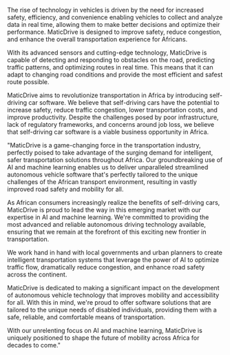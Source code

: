 The rise of technology in vehicles is driven by the need for increased safety, efficiency, and convenience enabling vehicles to collect and analyze data in real time, allowing them to make better decisions and optimize their performance. MaticDrive is designed to improve safety, reduce congestion, and enhance the overall transportation experience for Africans.


With its advanced sensors and cutting-edge technology, MaticDrive is capable of detecting and responding to obstacles on the road, predicting traffic patterns, and optimizing routes in real time. This means that it can adapt to changing road conditions and provide the most efficient and safest route possible. 


MaticDrive aims to revolutionize transportation in Africa by introducing self-driving car software. We believe that self-driving cars have the potential to increase safety, reduce traffic congestion, lower transportation costs, and improve productivity. Despite the challenges posed by poor infrastructure, lack of regulatory frameworks, and concerns around job loss, we believe that self-driving car software is a viable business opportunity in Africa.



"MaticDrive is a game-changing force in the transportation industry, perfectly poised to take advantage of the surging demand for intelligent, safer transportation solutions throughout Africa. Our groundbreaking use of AI and machine learning enables us to deliver unparalleled streamlined autonomous vehicle software that's perfectly tailored to the unique challenges of the African transport environment, resulting in vastly improved road safety and mobility for all.


As African consumers increasingly realize the benefits of self-driving cars, MaticDrive is proud to lead the way in this emerging market with our expertise in AI and machine learning. We're committed to providing the most advanced and reliable autonomous driving technology available, ensuring that we remain at the forefront of this exciting new frontier in transportation.


We work hand in hand with local governments and urban planners to create intelligent transportation systems that leverage the power of AI to optimize traffic flow, dramatically reduce congestion, and enhance road safety across the continent.


MaticDrive is dedicated to making a significant impact on the development of autonomous vehicle technology that improves mobility and accessibility for all. With this in mind, we're proud to offer software solutions that are tailored to the unique needs of disabled individuals, providing them with a safe, reliable, and comfortable means of transportation.


With our unrelenting focus on AI and machine learning, MaticDrive is uniquely positioned to shape the future of mobility across Africa for decades to come."
